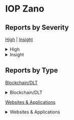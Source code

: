 # IOP Zano

## Reports by Severity

[High](<README.md#high>) | [Insight](<README.md#insight>)
<details>

<summary>High</summary>

* [40530 - [W\&A - High] JWT Salt Expiration isn't entirely correct in wallet\_rpc\_server::auth\_http\_request](./40530-w-and-a-high-jwt-salt-expiration-isnt-entirely-correct-in-wallet_rpc_server-auth_http_request.md)

</details>

<details>

<summary>Insight</summary>

* [40794 - [W\&A - Insight] Unsecured Wallet Voting Configuration Allows Unauthorized Vote Manipulation Despite Password Protection](./40794-w-and-a-insight-unsecured-wallet-voting-configuration-allows-unauthorized-vote-manipulation-de.md)
* [40970 - [BC - Insight] Double spending by using 0-point stealth address and signature elements in CLSAG-GGX proof verification](./40970-bc-insight-double-spending-by-using-0-point-stealth-address-and-signature-elements-in-clsag-gg.md)
* [40990 - [BC - Insight] Security best practices](./40990-bc-insight-security-best-practices.md)
* [41027 - [BC - Insight] Breaking asset surjection proof assumptions](./41027-bc-insight-breaking-asset-surjection-proof-assumptions.md)

</details>

## Reports by Type

[Blockchain/DLT](<README.md#blockchain-dlt>)
<details>

<summary>Blockchain/DLT</summary>

* [40970 - [BC - Insight] Double spending by using 0-point stealth address and signature elements in CLSAG-GGX proof verification](./40970-bc-insight-double-spending-by-using-0-point-stealth-address-and-signature-elements-in-clsag-gg.md)
* [40990 - [BC - Insight] Security best practices](./40990-bc-insight-security-best-practices.md)
* [41027 - [BC - Insight] Breaking asset surjection proof assumptions](./41027-bc-insight-breaking-asset-surjection-proof-assumptions.md)

</details>

[Websites &#x26; Applications](<README.md#websites-applications>)
<details>

<summary>Websites &#x26; Applications</summary>

* [40794 - [W\&A - Insight] Unsecured Wallet Voting Configuration Allows Unauthorized Vote Manipulation Despite Password Protection](./40794-w-and-a-insight-unsecured-wallet-voting-configuration-allows-unauthorized-vote-manipulation-de.md)
* [40530 - [W\&A - High] JWT Salt Expiration isn't entirely correct in wallet\_rpc\_server::auth\_http\_request](./40530-w-and-a-high-jwt-salt-expiration-isnt-entirely-correct-in-wallet_rpc_server-auth_http_request.md)

</details>
